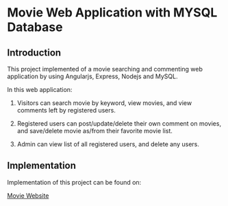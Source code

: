 # Movie Web Application with MYSQL Database

## Introduction

This project implemented of a movie searching and commenting web application by using Angularjs, Express, Nodejs and MySQL. 

In this web application:
1. Visitors can search movie by keyword, view movies, and view comments left by registered users. 

2. Registered users can post/update/delete their own comment on movies, and save/delete movie as/from their favorite movie list. 

3. Admin can view list of all registered users, and delete any users.

## Implementation

Implementation of this project can be found on:

[Movie Website](http://moviedb-xieli.rhcloud.com)
